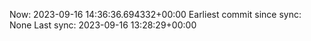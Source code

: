 Now: 2023-09-16 14:36:36.694332+00:00 Earliest commit since sync: None Last sync: 2023-09-16 13:28:29+00:00
